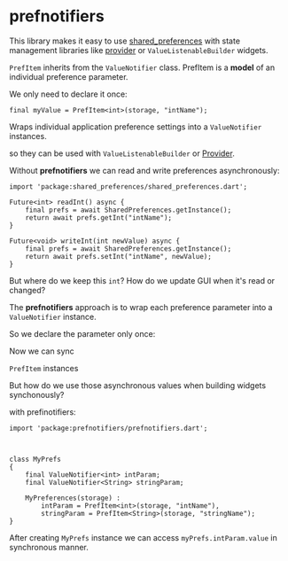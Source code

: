 # prefnotifiers

This library makes it easy to use [shared_preferences](https://pub.dev/packages/shared_preferences) with
state management libraries like [provider](https://pub.dev/packages/provider) or `ValueListenableBuilder` widgets.

`PrefItem` inherits from the `ValueNotifier` class. PrefItem is a **model** of an individual preference parameter.

We only need to declare it once:

```
final myValue = PrefItem<int>(storage, "intName");
```




Wraps individual application preference settings into a `ValueNotifier` instances.


 so they can be used with `ValueListenableBuilder`
or [Provider](https://pub.dev/packages/provider).

Without **prefnotifiers** we can read and write preferences asynchronously:

```
import 'package:shared_preferences/shared_preferences.dart';

Future<int> readInt() async {
    final prefs = await SharedPreferences.getInstance();
    return await prefs.getInt("intName");
}

Future<void> writeInt(int newValue) async {
    final prefs = await SharedPreferences.getInstance();
    return await prefs.setInt("intName", newValue);
}

```

But where do we keep this `int`? How do we update GUI when it's read or changed?

The **prefnotifiers** approach is to wrap each preference parameter into a `ValueNotifier` instance.

So we declare the parameter only once:


Now we can sync


`PrefItem` instances

But how do we use those asynchronous values when building widgets synchonously?

with prefinotifiers:

```
import 'package:prefnotifiers/prefnotifiers.dart';



class MyPrefs
{
    final ValueNotifier<int> intParam;
    final ValueNotifier<String> stringParam;

    MyPreferences(storage) :
        intParam = PrefItem<int>(storage, "intName"),
        stringParam = PrefItem<String>(storage, "stringName");
}

```

After creating `MyPrefs` instance we can access `myPrefs.intParam.value` in synchronous manner.

